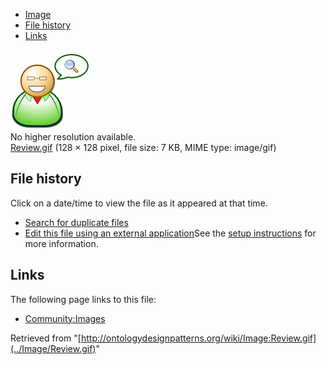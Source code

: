 * [Image](../Image/Review.gif#file)
* [File history](../Image/Review.gif#filehistory)
* [Links](../Image/Review.gif#filelinks)

[![Image:Review.gif](../images/c/ce/Review.gif)](../images/c/ce/Review.gif)  
No higher resolution available.  
[Review.gif](../images/c/ce/Review.gif)‎ (128 × 128 pixel, file size: 7 KB, MIME type: image/gif)

## File history

Click on a date/time to view the file as it appeared at that time.



  
* [Search for duplicate files](http://ontologydesignpatterns.org/wiki/Special:FileDuplicateSearch/Review.gif "Special:FileDuplicateSearch/Review.gif")
* [Edit this file using an external application](http://ontologydesignpatterns.org/wiki/index.php?title=Image:Review.gif&action=edit&externaledit=true&mode=file "Image:Review.gif")See the [setup instructions](http://www.mediawiki.org/wiki/Manual:External_editors "http://www.mediawiki.org/wiki/Manual:External_editors") for more information.

## Links



The following page links to this file:


* [Community:Images](../Community/Images "Community:Images")


Retrieved from "[http://ontologydesignpatterns.org/wiki/Image:Review.gif](../Image/Review.gif)"